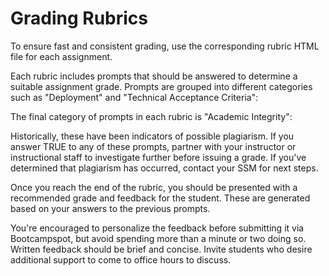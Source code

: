 # Grading Rubrics

To ensure fast and consistent grading, use the corresponding rubric HTML file for each assignment.

Each rubric includes prompts that should be answered to determine a suitable assignment grade. Prompts are grouped into different categories such as "Deployment" and "Technical Acceptance Criteria":

The final category of prompts in each rubric is "Academic Integrity":

Historically, these have been indicators of possible plagiarism. If you answer TRUE to any of these prompts, partner with your instructor or instructional staff to investigate further before issuing a grade. If you've determined that plagiarism has occurred, contact your SSM for next steps.

Once you reach the end of the rubric, you should be presented with a recommended grade and feedback for the student. These are generated based on your answers to the previous prompts.

You're encouraged to personalize the feedback before submitting it via Bootcampspot, but avoid spending more than a minute or two doing so. Written feedback should be brief and concise. Invite students who desire additional support to come to office hours to discuss.

